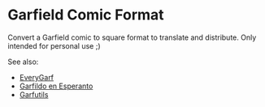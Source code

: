 # Garfield Comic Format

Convert a Garfield comic to square format to translate and distribute.
Only intended for personal use ;)

See also:

- [EveryGarf](https://github.com/dxrcy/everygarf)
- [Garfildo en Esperanto](https://github.com/dxrcy/garfeo)
- [Garfutils](https://github.com/dxrcy/garfutils)


